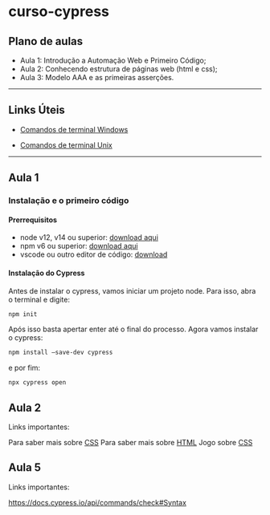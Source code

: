 # curso-cypress

## Plano de aulas

* Aula 1: Introdução a Automação Web e Primeiro Código;
* Aula 2: Conhecendo estrutura de páginas web (html e css);
* Aula 3: Modelo AAA e as primeiras asserções.

________________

## Links Úteis

* [Comandos de terminal Windows](https://www.ionos.com/digitalguide/servidores/know-how/terminal-windows/)

* [Comandos de terminal Unix](https://www.hostinger.com.br/tutoriais/comandos-basicos-linux/)

________________

## Aula 1

### Instalação e o primeiro código

#### Prerrequisitos

* node v12, v14 ou superior:   [download aqui](https://nodejs.org/en/download/)
* npm v6 ou superior:   [download aqui](https://www.npmjs.com/get-npm)
* vscode ou outro editor de código:  [download](https://code.visualstudio.com/download)

#### Instalação do Cypress

Antes de instalar o cypress, vamos iniciar um projeto node. Para isso, abra o terminal e digite:

```bash
npm init
```

Após isso basta apertar enter até o final do processo. Agora vamos instalar o cypress:

```bash
npm install –save-dev cypress
```

e por fim:

```bash
npx cypress open
```

## Aula 2

Links importantes:

Para saber mais sobre [CSS](https://www.w3schools.com/css/)
Para saber mais sobre [HTML](https://www.w3schools.com/html/)
Jogo sobre [CSS](https://flukeout.github.io/)

## Aula 5

Links importantes:

https://docs.cypress.io/api/commands/check#Syntax